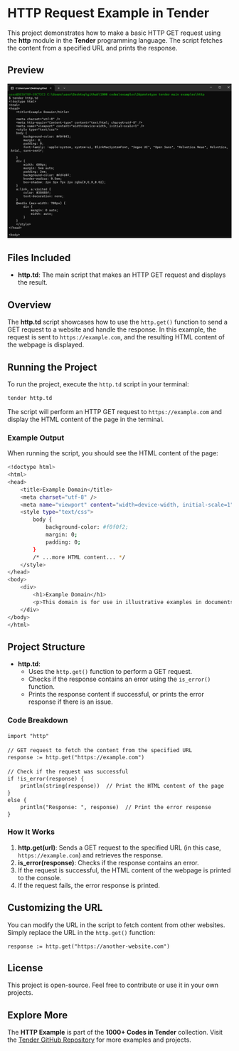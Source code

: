 # HTTP Request Example in Tender

This project demonstrates how to make a basic HTTP GET request using the **http** module in the **Tender** programming language. The script fetches the content from a specified URL and prints the response.

## Preview

![preview](./preview.png)

## Files Included

- **http.td**: The main script that makes an HTTP GET request and displays the result.

## Overview

The **http.td** script showcases how to use the `http.get()` function to send a GET request to a website and handle the response. In this example, the request is sent to `https://example.com`, and the resulting HTML content of the webpage is displayed.

## Running the Project

To run the project, execute the `http.td` script in your terminal:

```bash
tender http.td
```

The script will perform an HTTP GET request to `https://example.com` and display the HTML content of the page in the terminal.

### Example Output

When running the script, you should see the HTML content of the page:

```bash
<!doctype html>
<html>
<head>
    <title>Example Domain</title>
    <meta charset="utf-8" />
    <meta name="viewport" content="width=device-width, initial-scale=1" />
    <style type="text/css">
        body {
            background-color: #f0f0f2;
            margin: 0;
            padding: 0;
        }
        /* ...more HTML content... */
    </style>
</head>
<body>
    <div>
        <h1>Example Domain</h1>
        <p>This domain is for use in illustrative examples in documents...</p>
    </div>
</body>
</html>
```

## Project Structure

- **http.td**:
  - Uses the `http.get()` function to perform a GET request.
  - Checks if the response contains an error using the `is_error()` function.
  - Prints the response content if successful, or prints the error response if there is an issue.

### Code Breakdown

```tender
import "http"

// GET request to fetch the content from the specified URL
response := http.get("https://example.com")

// Check if the request was successful
if !is_error(response) {
    println(string(response))  // Print the HTML content of the page
} 
else {
    println("Response: ", response)  // Print the error response
}
```

### How It Works

1. **http.get(url)**: Sends a GET request to the specified URL (in this case, `https://example.com`) and retrieves the response.
2. **is_error(response)**: Checks if the response contains an error.
3. If the request is successful, the HTML content of the webpage is printed to the console.
4. If the request fails, the error response is printed.

## Customizing the URL

You can modify the URL in the script to fetch content from other websites. Simply replace the URL in the `http.get()` function:

```tender
response := http.get("https://another-website.com")
```

## License

This project is open-source. Feel free to contribute or use it in your own projects.

## Explore More

The **HTTP Example** is part of the **1000+ Codes in Tender** collection. Visit the [Tender GitHub Repository](https://github.com/2dprototype/tender) for more examples and projects.
